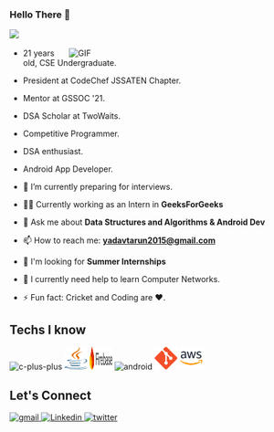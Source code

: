 ### **Hello There** 👋

![](https://komarev.com/ghpvc/?username=tarun26091999&style=flatflat-square&label=PROFILE+VIEWS)

<img align="right" alt="GIF" src="https://media.giphy.com/media/VTtANKl0beDFQRLDTh/giphy.gif" width="400px" />



- 21 years old, CSE Undergraduate.
- President at CodeChef JSSATEN Chapter.
- Mentor at GSSOC '21.
- DSA Scholar at TwoWaits.
- Competitive Programmer.
- DSA enthusiast.
- Android App Developer.

- 🌱 I’m currently preparing for interviews.
- 👨‍💻 Currently working as an Intern in **GeeksForGeeks**
- 💬 Ask me about **Data Structures and Algorithms & Android Dev**
- 📫 How to reach me: **yadavtarun2015@gmail.com**
- 🤔 I'm looking for **Summer Internships**
- 🔭 I currently need help to learn Computer Networks.
- ⚡ Fun fact: Cricket and Coding are ❤️.



## Techs I know
<p align="left"><img src="https://raw.githubusercontent.com/gilbarbara/logos/master/logos/c-plusplus.svg" alt="c-plus-plus" width="40" height="40"/>
<img src="https://raw.githubusercontent.com/gilbarbara/logos/master/logos/java.svg" alt="java" width="40" height="40"/>
<img src="https://raw.githubusercontent.com/gilbarbara/logos/master/logos/firebase.svg" alt="Firebase" width="40" height="40"/>
<img src="https://raw.githubusercontent.com/gilbarbara/logos/master/logos/android-icon.svg" alt="android" width="40" height="40"/>
<img src="https://github.com/devicons/devicon/blob/master/icons/git/git-plain.svg" alt="git" width="40" height="40"/>
<img src="https://github.com/devicons/devicon/blob/master/icons/amazonwebservices/amazonwebservices-original-wordmark.svg" alt="AWS" width="40" height="40"/></p>  



<h2 align="left" >Let's Connect</h2>
<div align="left">
<a href="mailto:yadavtarun2015@gmail.com?hl=en" target="_blank">
<img src=https://img.shields.io/badge/gmail-%23DC493C.svg?&style=for-the-badge&logo=gmail&logoColor=white alt=gmail style="margin-bottom: 5px;" />
</a> 
<a href="https://www.linkedin.com/in/tarun-yadav-384320175/" target="_blank">
<img src=https://img.shields.io/badge/linkedin-%231E77B5.svg?&style=for-the-badge&logo=linkedin&logoColor=white alt=Linkedin style="margin-bottom: 5px;" />
</a>
</a>
<a href="https://twitter.com/yadavtarun_10" target="_blank">
<img src=https://img.shields.io/badge/twitter-%2300acee.svg?&style=for-the-badge&logo=twitter&logoColor=white alt=twitter style="margin-bottom: 5px;" />
</a>
</div>
